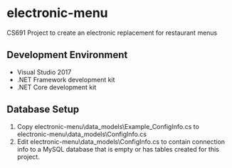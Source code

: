 # electronic-menu
CS691 Project to create an electronic replacement for restaurant menus

## Development Environment

- Visual Studio 2017
- .NET Framework development kit
- .NET Core development kit

## Database Setup
1. Copy electronic-menu\data_models\Example_ConfigInfo.cs to electronic-menu\data_models\ConfigInfo.cs
1. Edit electronic-menu\data_models\ConfigInfo.cs to contain connection info to a MySQL database that is empty or has tables created for this project. 